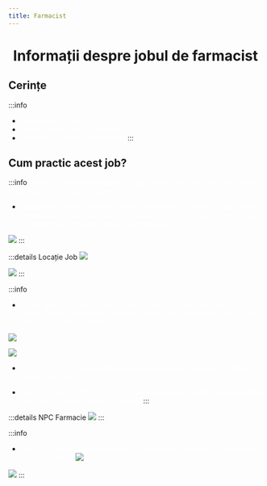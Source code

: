 ```yaml
---
title: Farmacist
---
```


# <center><span class="header-font">Informații despre jobul de farmacist</span></center>

## <span class="title-font">Cerințe</span>

:::info
- <span style="color:white">Experiență de minim 100 ore.</span>
- <span style="color:white">Foaie cu rețete pentru substanțe</span>
- <span style="color:white">Memorie și răbdare foarte bună</span>
:::

## <span class="title-font">Cum practic acest job?</span>

:::info
<span style="color:white">Acest job constă în producerea de substațe chimice care vor fi livrate la spitalul Viceroy din Los Santos.</span>

- <span style="color:white">Începi prin a merge la locația jobului și începeți să lucrați în zona special amenajată pentru prelucrarea de substanțe. Este necesar să aveți foaia cu substanțe cumpărată de la orice magazin.</span>

![](https://i.imgur.com/86UViOQ.png)
:::

:::details Locație Job
![](https://i.imgur.com/qRFlQqB.png)

![](https://i.imgur.com/dTROtYr.png)
:::

:::info
- <span style="color:white">Odată ajunși la masa de lucru, puteți începe să lucrați cu ajutorul indicațiilor de pe foaia cu substanțe. Toate substanțele produse au preț variat și au propria rețetă.</span>

![](https://i.imgur.com/3KqmoHJ.png)

![](https://i.imgur.com/y6FpJhH.gif)

- <span style="color:white">Procesul este unul de durată iar experiența este acumulată în funcție de cât de mult lucrați.</span>

- <span style="color:white">Dacă vreți să vindeți marfa, părăsiți masa de lucru și aflați locația exactă de la NPC-ul din interiorul farmaciei.</span>
:::

:::details NPC Farmacie
![](https://i.imgur.com/73pMvG2.png)
:::

:::info
- <span style="color:white">Pentru a vinde substanțele intrați în checkpoint și alegeți ce substanțe doriți să vindeți.</span>
![](https://i.imgur.com/z93WuIH.png)

![](https://i.imgur.com/3k9R3D8.gif)
:::